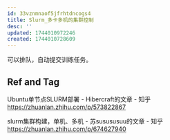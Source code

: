 ```yaml
---
id: 33vznmnaof5jfrhtdncogs4
title: Slurm_多卡多机的集群控制
desc: ''
updated: 1744010972246
created: 1744010728609
---
```


可以排队，自动提交训练任务。

## Ref and Tag

Ubuntu单节点SLURM部署 - Hibercraft的文章 - 知乎
https://zhuanlan.zhihu.com/p/573822867

slurm集群构建，单机、多机 - 苏susususuu的文章 - 知乎
https://zhuanlan.zhihu.com/p/674627940